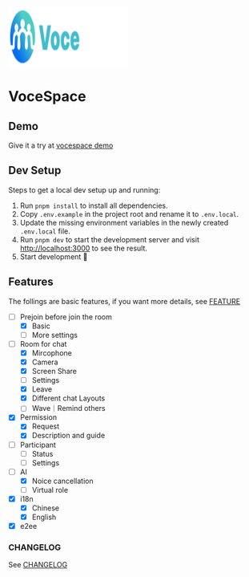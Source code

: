 <a href="https://space.voce.chat/rooms/bby6-x55t">
  <img src="./.github/assets/vocespace.svg" alt="VoceSpace logo" width="240" height="120">
</a>

# VoceSpace

## Demo

Give it a try at [vocespace demo](https://space.voce.chat/rooms/bby6-x55t)

## Dev Setup

Steps to get a local dev setup up and running:

1. Run `pnpm install` to install all dependencies.
2. Copy `.env.example` in the project root and rename it to `.env.local`.
3. Update the missing environment variables in the newly created `.env.local` file.
4. Run `pnpm dev` to start the development server and visit [http://localhost:3000](http://localhost:3000) to see the result.
5. Start development 🎉

## Features

The follings are basic features, if you want more details, see [FEATURE](./log/FEATURE.md)

- [ ] Prejoin before join the room
  - [x] Basic
  - [ ] More settings
- [ ] Room for chat
  - [x] Mircophone
  - [x] Camera
  - [x] Screen Share
  - [ ] Settings
  - [x] Leave
  - [x] Different chat Layouts
  - [ ] Wave｜Remind others
- [x] Permission 
  - [x] Request
  - [x] Description and guide
- [ ] Participant
  - [ ] Status
  - [ ] Settings
- [ ] AI
  - [x] Noice cancellation
  - [ ] Virtual role
- [x] i18n
  - [x] Chinese
  - [x] English
- [x] e2ee
### CHANGELOG

See [CHANGELOG](./log/CHANGELOG.md)